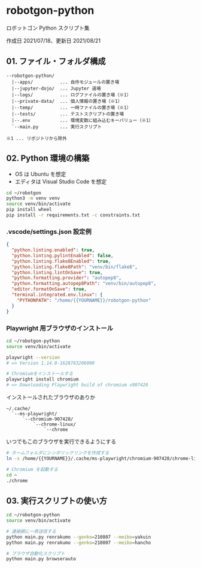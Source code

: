 # robotgon-python

ロボットゴン Python スクリプト集

作成日 2021/07/18、更新日 2021/08/21

## 01. ファイル・フォルダ構成

```text
--robotgon-python/
  |--apps/          ... 自作モジュールの置き場
  |--jupyter-dojo/  ... Jupyter 道場
  |--logs/          ... ログファイルの置き場（※1）
  |--private-data/  ... 個人情報の置き場（※1）
  |--temp/          ... 一時ファイルの置き場（※1）
  |--tests/         ... テストスクリプトの置き場
  |--.env           ... 環境変数に組み込むキーバリュー（※1）
  `--main.py        ... 実行スクリプト

※1 ... リポジトリから除外
```

## 02. Python 環境の構築

- OS は Ubuntu を想定
- エディタは Visual Studio Code を想定

```bash
cd ~/robotgon
python3 -m venv venv
source venv/bin/activate
pip install wheel
pip install -r requirements.txt -c constraints.txt
```

### .vscode/settings.json 設定例

```json
{
  "python.linting.enabled": true,
  "python.linting.pylintEnabled": false,
  "python.linting.flake8Enabled": true,
  "python.linting.flake8Path": "venv/bin/flake8",
  "python.linting.lintOnSave": true,
  "python.formatting.provider": "autopep8",
  "python.formatting.autopep8Path": "venv/bin/autopep8",
  "editor.formatOnSave": true,
  "terminal.integrated.env.linux": {
    "PYTHONPATH": "/home/{{YOURNAME}}/robotgon-python"
  }
}
```

### Playwright 用ブラウザのインストール

```bash
cd ~/robotgon-python
source venv/bin/activate

playwright --version
# => Version 1.14.0-1628783206000

# Chromiumをインストールする
playwright install chromium
# => Downloading Playwright build of chromium v907428
```

インストールされたブラウザのありか

```text
~/.cache/
  `--ms-playwright/
      `--chromium-907428/
          `--chrome-linux/
              `--chrome
```

いつでもこのブラウザを実行できるようにする

```bash
# ホームフォルダにシンボリックリンクを作成する
ln -s /home/{{YOURNAME}}/.cache/ms-playwright/chromium-907428/chrome-linux/chrome /home/{{YOURNAME}}/chrome

# Chromium を起動する
cd ~
./chrome
```

## 03. 実行スクリプトの使い方

```bash
cd ~/robotgon-python
source venv/bin/activate

# 連絡網に一斉送信する
python main.py renrakumo --genko=210807 --meibo=yakuin
python main.py renrakumo --genko=210807 --meibo=hancho

# ブラウザ自動化スクリプト
python main.py browserauto
```
